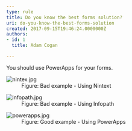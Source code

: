 ```yaml
---
type: rule
title: Do you know the best forms solution?
uri: do-you-know-the-best-forms-solution
created: 2017-09-15T19:46:24.0000000Z
authors:
- id: 1
  title: Adam Cogan

---
```




<span class='intro'> You should use&#160;PowerApps for your forms.<br> </span>

<dl class="badImage"><dt>​​​<img src="/PublishingImages/nintex.jpg" alt="nintex.jpg" /></dt><dd>Figure&#58; Bad example - Using Nintext</dd></dl><dl class="badImage"><dt><img src="/PublishingImages/infopath.jpg" alt="infopath.jpg" /></dt><dd>Figure&#58; Bad example - Using Infopath</dd></dl><dl class="goodImage"><dt><img src="/PublishingImages/powerapps.jpg" alt="powerapps.jpg" /></dt><dd>Figure&#58; Good example - Using PowerApps</dd></dl>
​​



